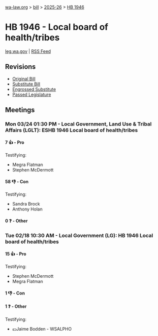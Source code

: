 [wa-law.org](/) > [bill](/bill/) > [2025-26](/bill/2025-26/) > [HB 1946](/bill/2025-26/hb/1946/)

# HB 1946 - Local board of health/tribes
[leg.wa.gov](https://app.leg.wa.gov/billsummary?BillNumber=1946&Year=2025&Initiative=false) | [RSS Feed](./rss.xml)

## Revisions
* [Original Bill](1/)
* [Substitute Bill](S/)
* [Engrossed Substitute](S.E/)
* [Passed Legislature](S.PL/)

## Meetings
### Mon 03/24 01:30 PM - Local Government, Land Use & Tribal Affairs (LGLT): ESHB 1946 Local board of health/tribes
#### 7 👍 - Pro
Testifying:
* Megra Flatman
* Stephen McDermott

#### 58 👎 - Con
Testifying:
* Sandra Brock
* Anthony Holan

#### 0 ❓ - Other

### Tue 02/18 10:30 AM - Local Government (LG): HB 1946 Local board of health/tribes
#### 15 👍 - Pro
Testifying:
* Stephen McDermott
* Megra Flatman

#### 1 👎 - Con

#### 1 ❓ - Other
Testifying:
* 💵Jaime Bodden - WSALPHO
